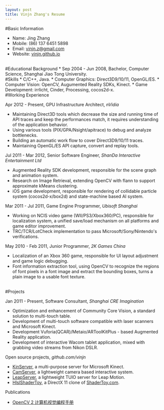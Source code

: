 ```yaml
---
layout: post
title: Vinjn Zhang's Resume
---
```

#Basic Information  
*   Name:       Jing Zhang 
*   Mobile:     (86) 137 6451 5898 
*   Email:      vinjn.z@gmail.com
*   Website:    [vinjn.github.io](http://vinjn.github.io/)   
<br>
#Educational Background
*   Sep 2004 - Jun 2008, Bachelor, Computer Science, Shanghai Jiao Tong University.   
<br>
#Skills   
*   C/C++, Java.
*   Computer Graphics: Direct3D9/10/11, OpenGL/ES.
*   Computer Vision: OpenCV, Augumented Reality SDKs, Kinect.
*   Game Development: irrlicht, Cinder, Processing, cocos2d-x.
<br>
#Working Experience  

Apr 2012 - Present, GPU Infrastructure Architect, *nVidia*  

*   Maintaining Direct3D tools which decrease the size and running time of API traces and keep the performances match, it requires understanding of the application behavior.
*   Using various tools (PIX/GPA/Nsight/apitrace) to debug and analyze bottlenecks.
*   Building an automatic work flow to cover Direct3D9/10/11 traces.
*   Maintaining OpenGL/ES API capture, convert and replay tools.

Jul 2011 - Mar 2012, Senior Software Engineer, *ShanDa Interactive Entertainment Ltd*  

*   Augmented Reality SDK development, responsible for the scene graph and animation system.
*   Research on Image Retrieval, extending OpenCV with flann to support approximate kMeans clustering.
*   iOS game development, responsible for rendering of collidable particle system (cocos2d-x/box2d) and state-machine based AI system.

Mar 2011 - Jul 2011, Game Engine Programmer, *Ubisoft Shanghai*  

*   Working on NCIS video game (WII/PS3/Xbox360/PC), responsible for localization system, a unified save/load mechanism on all platforms and game editor improvement.
*   TRC/TCR/LotCheck implementation to pass Microsoft/Sony/Nintendo's verifications.

May 2010 - Feb 2011, Junior Programmer, *2K Games China*  

*   Localization of an Xbox 360 game, responsible for UI layout adjustment and game logic debugging.
*   Font information extraction tool, using OpenCV to recognize the regions of font pixels in a font image and extract the bounding boxes, turns a plain image to a usable font texture.   
<br>
#Projects   

Jan 2011 - Present, Software Consultant, *Shanghai CRE Imagination*  

*   Optimization and enhancement of Community Core Vision, a standard solution to multi-touch table.
*   Development of multi-touch software compatible with laser scanners and Microsoft Kinect.
*   Development Vuforia(QCAR)/Metaio/ARToolKitPlus - based Augmented Reality application.
*   Development of interactive Wacom tablet application, mixed with grabbing video streams from Nikon DSLR.
   
Open source projects, *github.com/vinjn*  

*   [KinServer](https://github.com/vinjn/KinServer), a multi-purpose server for Microsoft Kinect.
*   [CamServer](http://github.com/vinjn/CamServer/), a lightweight camera based interactive system.
*   [LeapServer](https://github.com/vinjn/LeapServer/), a lightweight TUIO server for Leap Motion.
*   [HlslShaderToy](http://github.com/vinjn/HlslShaderToy/), a DirectX 11 clone of [ShaderToy.com](https://www.shadertoy.com/).

Publications

*   [OpenCV 2 计算机视觉编程手册](http://www.amazon.cn/OpenCV2%E8%AE%A1%E7%AE%97%E6%9C%BA%E8%A7%86%E8%A7%89%E7%BC%96%E7%A8%8B%E6%89%8B%E5%86%8C-Robert-Laganiere%E8%91%97-%E5%BC%A0%E9%9D%99/dp/B00DO9TC6C/ref=sr_1_1?s=books&ie=UTF8&qid=1372747227&sr=1-1&keywords=OpenCV2%E8%AE%A1%E7%AE%97%E6%9C%BA%E8%A7%86%E8%A7%89%E7%BC%96%E7%A8%8B%E6%89%8B%E5%86%8C)
